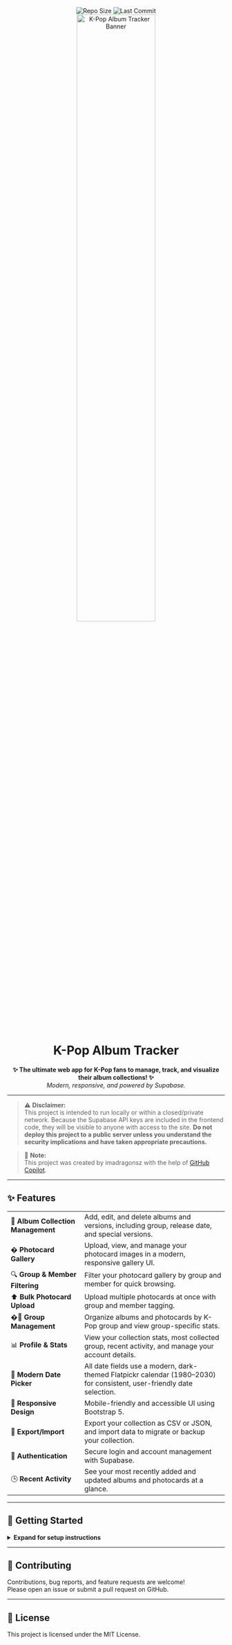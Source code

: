 

<div align="center">
   <img src="https://img.shields.io/github/repo-size/imadragonsz/KpopTracker?color=43c6ac" alt="Repo Size" />
   <img src="https://img.shields.io/github/last-commit/imadragonsz/KpopTracker?color=43c6ac" alt="Last Commit" />
</div>

<div align="center">
   <img src="https://i.imgur.com/2yQ4F1v.png" alt="K-Pop Album Tracker Banner" width="60%"/>
</div>

<h1 align="center">K-Pop Album Tracker</h1>

<p align="center">
   <b>✨ The ultimate web app for K-Pop fans to manage, track, and visualize their album collections! ✨</b><br>
   <i>Modern, responsive, and powered by Supabase.</i>
</p>

---

> ⚠️ **Disclaimer:**<br>
> This project is intended to run locally or within a closed/private network. Because the Supabase API keys are included in the frontend code, they will be visible to anyone with access to the site. **Do not deploy this project to a public server unless you understand the security implications and have taken appropriate precautions.**

> 🤖 **Note:**<br>
> This project was created by imadragonsz with the help of <a href="https://github.com/features/copilot">GitHub Copilot</a>.

---

## ✨ Features


<table>
   <tr>
      <td>🎵 <b>Album Collection Management</b></td>
      <td>Add, edit, and delete albums and versions, including group, release date, and special versions.</td>
   </tr>
   <tr>
      <td>�️ <b>Photocard Gallery</b></td>
      <td>Upload, view, and manage your photocard images in a modern, responsive gallery UI.</td>
   </tr>
   <tr>
      <td>🔍 <b>Group & Member Filtering</b></td>
      <td>Filter your photocard gallery by group and member for quick browsing.</td>
   </tr>
   <tr>
      <td>⬆️ <b>Bulk Photocard Upload</b></td>
      <td>Upload multiple photocards at once with group and member tagging.</td>
   </tr>
   <tr>
      <td>�👥 <b>Group Management</b></td>
      <td>Organize albums and photocards by K-Pop group and view group-specific stats.</td>
   </tr>
   <tr>
      <td>📊 <b>Profile & Stats</b></td>
      <td>View your collection stats, most collected group, recent activity, and manage your account details.</td>
   </tr>
   <tr>
      <td>📅 <b>Modern Date Picker</b></td>
      <td>All date fields use a modern, dark-themed Flatpickr calendar (1980–2030) for consistent, user-friendly date selection.</td>
   </tr>
   <tr>
      <td>📱 <b>Responsive Design</b></td>
      <td>Mobile-friendly and accessible UI using Bootstrap 5.</td>
   </tr>
   <tr>
      <td>💾 <b>Export/Import</b></td>
      <td>Export your collection as CSV or JSON, and import data to migrate or backup your collection.</td>
   </tr>
   <tr>
      <td>🔐 <b>Authentication</b></td>
      <td>Secure login and account management with Supabase.</td>
   </tr>
   <tr>
      <td>🕒 <b>Recent Activity</b></td>
      <td>See your most recently added and updated albums and photocards at a glance.</td>
   </tr>
</table>

---

## 🚀 Getting Started

<details>
<summary><b>Expand for setup instructions</b></summary>

1. **Clone the repository:**

   ```sh
   git clone https://github.com/imadragonsz/KpopTracker.git
   cd KpopTracker
   ```

2. **Open the project in VS Code or your preferred editor.**

3. **Configure Supabase:**
   - Set up a Supabase project and update the API keys in `js/api/supabaseClient.js`.
   - Example `js/api/supabaseClient.js`:

     ```js
     // js/api/supabaseClient.js
     import { createClient } from "https://cdn.jsdelivr.net/npm/@supabase/supabase-js/+esm";

     // Replace with your own Supabase project URL and anon/public key
     const SUPABASE_URL = "https://your-project-id.supabase.co";
     const SUPABASE_ANON_KEY = "your-anon-key";

     export const supabase = createClient(SUPABASE_URL, SUPABASE_ANON_KEY);
     ```

4. **Set up your Supabase database:**
   - You will need at least three tables: `albums`, `groups`, and `members`. Here is an example SQL command to create the basic structure:

     ```sql
     -- Albums table
     create table if not exists public.albums (
        id uuid primary key default gen_random_uuid(),
        name text not null,
        group text not null,
        versions jsonb,
        created_at timestamptz default now(),
        updated_at timestamptz default now(),
        user_id uuid references auth.users(id)
     );

     -- Groups table
     create table if not exists public.groups (
        id uuid primary key default gen_random_uuid(),
        name text not null,
        created_at timestamptz default now(),
        user_id uuid references auth.users(id)
     );

     -- Members table
     create table if not exists public.members (
        id uuid primary key default gen_random_uuid(),
        name text not null,
        group_id uuid references public.groups(id),
        birthday date,
        position text,
        created_at timestamptz default now(),
        user_id uuid references auth.users(id)
     );
     ```

   - Adjust or extend these tables as needed (e.g., add more fields, indexes, or relationships).

5. **Set up Supabase authentication (account-related setup):**
   - In the [Supabase dashboard](https://app.supabase.com/), go to the **Authentication** section.
   - Under **Providers**, enable **Email** (and optionally other providers like Google, GitHub, etc.).
   - Under **Policies**, make sure your tables (albums, groups, members) have Row Level Security (RLS) enabled and add policies to allow users to read/write their own data. Example policies:

     ```sql
     -- Allow users to access only their own albums
     create policy "Users can access their own albums" on public.albums
        for all
        using (user_id = auth.uid());

     -- Allow users to access only their own groups
     create policy "Users can access their own groups" on public.groups
        for all
        using (user_id = auth.uid());

     -- Allow users to access only their own members
     create policy "Users can access their own members" on public.members
        for all
        using (user_id = auth.uid());
     ```

   - Repeat similar policies for `groups` and `members` tables.
   - For more details, see the [Supabase Auth docs](https://supabase.com/docs/guides/auth).

6. **Date Picker:**
   - All date pickers are automatically initialized with Flatpickr (no extra setup needed). If you add new date fields, use the `date-picker` class for instant calendar support.

</details>

---

## 🤝 Contributing

Contributions, bug reports, and feature requests are welcome!<br>
Please open an issue or submit a pull request on GitHub.

---

## 📝 License

This project is licensed under the MIT License.
